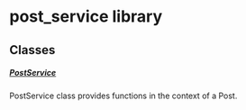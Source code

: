 



# post_service library











## Classes

##### [PostService](../services_post_service/PostService-class.md)



PostService class provides functions in the context of a Post.















